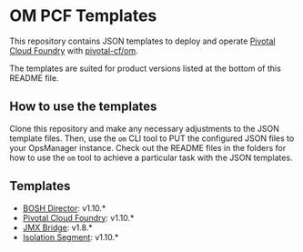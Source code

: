 # OM PCF Templates

This repository contains JSON templates to deploy and operate [Pivotal Cloud Foundry](https://pivotal.io/platform) with [pivotal-cf/om](https://github.com/pivotal-cf/om).

The templates are suited for product versions listed at the bottom of this README file.

## How to use the templates

Clone this repository and make any necessary adjustments to the JSON template files.
Then, use the `om` CLI tool to PUT the configured JSON files to your OpsManager instance.
Check out the README files in the folders for how to use the `om` tool to achieve a particular task with the JSON templates.

## Templates

- [BOSH Director](./bosh): v1.10.*
- [Pivotal Cloud Foundry](./pcf): v1.10.*
- [JMX Bridge](./products/jmx-bridge): v1.8.*
- [Isolation Segment](./products/isolation-segment): v1.10.*